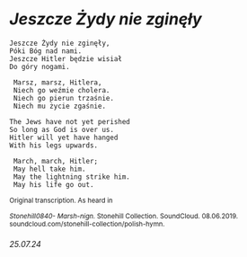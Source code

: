 # *Jeszcze Żydy nie zginęły*
```
Jeszcze Żydy nie zginęły,
Póki Bóg nad nami.
Jeszcze Hitler będzie wisiał
Do góry nogami.

 Marsz, marsz, Hitlera,
 Niech go weźmie cholera.
 Niech go pierun trzaśnie.
 Niech mu życie zgaśnie.
```
```
The Jews have not yet perished
So long as God is over us.
Hitler will yet have hanged
With his legs upwards.

 March, march, Hitler;
 May hell take him.
 May the lightning strike him.
 May his life go out.
```
<sub>Original transcription. As heard in</sub>

<sup>*Stonehill0840- Marsh-nign.* Stonehill Collection. SoundCloud. 08.06.2019. soundcloud.com/stonehill-collection/polish-hymn.</sup>
###### 25.07.24
